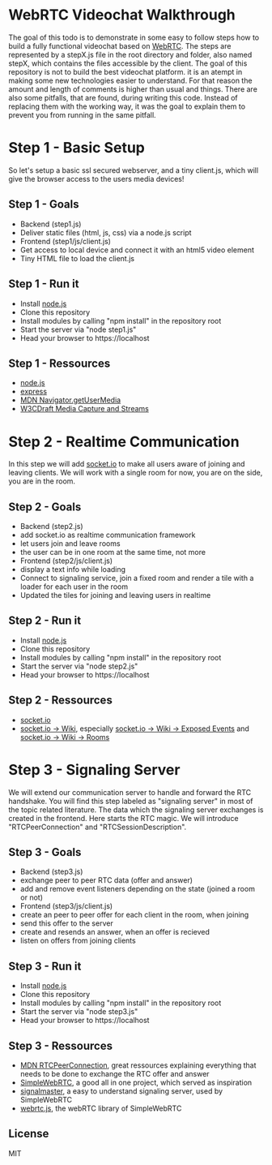 WebRTC Videochat Walkthrough
====

The goal of this todo is to demonstrate in some easy to follow steps how to build a fully functional videochat based on [WebRTC]. The steps are represented by a stepX.js file in the root directory and folder, also named stepX, which contains the files accessible by the client. The goal of this repository is not to build the best videochat platform. it is an atempt in making some new technologies easier to understand. For that reason the amount and length of comments is higher than usual and things. There are also some pitfalls, that are found, during writing this code. Instead of replacing them with the working way, it was the goal to explain them to prevent you from running in the same pitfall.

Step 1 - Basic Setup
====
So let's setup a basic ssl secured webserver, and a tiny client.js, which will give the browser access to the users media devices!

Step 1 - Goals
----
* Backend (step1.js)
 * Deliver static files (html, js, css) via a node.js script
* Frontend (step1/js/client.js)
 * Get access to local device and connect it with an html5 video element
 * Tiny HTML file to load the client.js
 
Step 1 - Run it
----
* Install [node.js]
* Clone this repository
* Install modules by calling "npm install" in the repository root
* Start the server via "node step1.js"
* Head your browser to https://localhost

Step 1 - Ressources
----
* [node.js]
* [express]
* [MDN Navigator.getUserMedia]
* [W3CDraft Media Capture and Streams]

Step 2 - Realtime Communication
====
In this step we will add [socket.io] to make all users aware of joining and leaving clients. We will work with a single room for now, you are on the side, you are in the room.

Step 2 - Goals
----
* Backend (step2.js)
 * add socket.io as realtime communication framework
 * let users join and leave rooms
 * the user can be in one room at the same time, not more
* Frontend (step2/js/client.js)
 * display a text info while loading
 * Connect to signaling service, join a fixed room and render a tile with a loader for each user in the room
 * Updated the tiles for joining and leaving users in realtime
 
Step 2 - Run it
----
* Install [node.js]
* Clone this repository
* Install modules by calling "npm install" in the repository root
* Start the server via "node step2.js"
* Head your browser to https://localhost

Step 2 - Ressources
----
* [socket.io]
* [socket.io -> Wiki], especially [socket.io -> Wiki -> Exposed Events] and [socket.io -> Wiki -> Rooms]

Step 3 - Signaling Server
====
We will extend our communication server to handle and forward the RTC handshake. You will find this step labeled as "signaling server" in most of the topic related literature. The data which the signaling server exchanges is created in the frontend. Here starts the RTC magic. We will introduce "RTCPeerConnection" and "RTCSessionDescription".

Step 3 - Goals
----
* Backend (step3.js)
 * exchange peer to peer RTC data (offer and answer)
 * add and remove event listeners depending on the state (joined a room or not)
* Frontend (step3/js/client.js)
 * create an peer to peer offer for each client in the room, when joining
 * send this offer to the server
 * create and resends an answer, when an offer is recieved
 * listen on offers from joining clients
 
Step 3 - Run it
----
* Install [node.js]
* Clone this repository
* Install modules by calling "npm install" in the repository root
* Start the server via "node step3.js"
* Head your browser to https://localhost

Step 3 - Ressources
----
* [MDN RTCPeerConnection], great ressources explaining everything that needs to be done to exchange the RTC offer and answer
* [SimpleWebRTC], a good all in one project, which served as inspiration
* [signalmaster], a easy to understand signaling server, used by SimpleWebRTC
* [webrtc.js], the webRTC library of SimpleWebRTC

License
----

MIT

[node.js]:http://nodejs.org
[express]:http://expressjs.com
[WebRTC]:http://www.webrtc.org/
[MDN Navigator.getUserMedia]:https://developer.mozilla.org/en-US/docs/Web/API/Navigator.getUserMedia
[W3CDraft Media Capture and Streams]:http://www.w3.org/TR/mediacapture-streams
[socket.io]:http://socket.io/
[socket.io -> Wiki]:https://github.com/learnboost/socket.io/wiki
[socket.io -> Wiki -> Exposed Events]:https://github.com/LearnBoost/socket.io/wiki/Exposed-events
[socket.io -> Wiki -> Rooms]:https://github.com/LearnBoost/socket.io/wiki/Rooms
[MDN RTCPeerConnection]:https://developer.mozilla.org/en-US/docs/Web/API/RTCPeerConnection
[SimpleWebRTC]:https://github.com/HenrikJoreteg/SimpleWebRTC
[signalmaster]:https://github.com/andyet/signalmaster
[webrtc.js]:https://github.com/HenrikJoreteg/webrtc.js